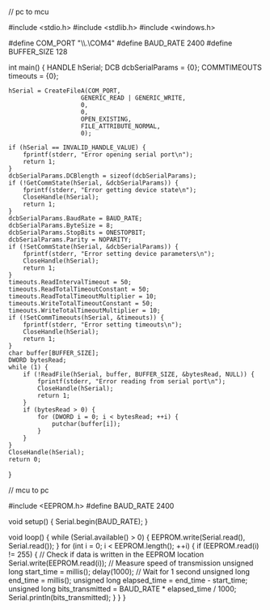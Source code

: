 // pc to mcu

#include <stdio.h>
#include <stdlib.h>
#include <windows.h>

#define COM_PORT "\\\\.\\COM4" 
#define BAUD_RATE 2400
#define BUFFER_SIZE 128

int main() {
    HANDLE hSerial;
    DCB dcbSerialParams = {0};
    COMMTIMEOUTS timeouts = {0};

    hSerial = CreateFileA(COM_PORT,
                        GENERIC_READ | GENERIC_WRITE,
                        0,
                        0,
                        OPEN_EXISTING,
                        FILE_ATTRIBUTE_NORMAL,
                        0);

    if (hSerial == INVALID_HANDLE_VALUE) {
        fprintf(stderr, "Error opening serial port\n");
        return 1;
    }
    dcbSerialParams.DCBlength = sizeof(dcbSerialParams);
    if (!GetCommState(hSerial, &dcbSerialParams)) {
        fprintf(stderr, "Error getting device state\n");
        CloseHandle(hSerial);
        return 1;
    }
    dcbSerialParams.BaudRate = BAUD_RATE;
    dcbSerialParams.ByteSize = 8;
    dcbSerialParams.StopBits = ONESTOPBIT;
    dcbSerialParams.Parity = NOPARITY;
    if (!SetCommState(hSerial, &dcbSerialParams)) {
        fprintf(stderr, "Error setting device parameters\n");
        CloseHandle(hSerial);
        return 1;
    }
    timeouts.ReadIntervalTimeout = 50;
    timeouts.ReadTotalTimeoutConstant = 50;
    timeouts.ReadTotalTimeoutMultiplier = 10;
    timeouts.WriteTotalTimeoutConstant = 50;
    timeouts.WriteTotalTimeoutMultiplier = 10;
    if (!SetCommTimeouts(hSerial, &timeouts)) {
        fprintf(stderr, "Error setting timeouts\n");
        CloseHandle(hSerial);
        return 1;
    }
    char buffer[BUFFER_SIZE];
    DWORD bytesRead;
    while (1) {
        if (!ReadFile(hSerial, buffer, BUFFER_SIZE, &bytesRead, NULL)) {
            fprintf(stderr, "Error reading from serial port\n");
            CloseHandle(hSerial);
            return 1;
        }
        if (bytesRead > 0) {
            for (DWORD i = 0; i < bytesRead; ++i) {
                putchar(buffer[i]);
            }
        }
    }
    CloseHandle(hSerial);
    return 0;
}


// mcu to pc


#include <EEPROM.h>
#define BAUD_RATE 2400

void setup() {
  Serial.begin(BAUD_RATE);
}

void loop() {
  while (Serial.available() > 0) {
    EEPROM.write(Serial.read(), Serial.read());
  }
  for (int i = 0; i < EEPROM.length(); ++i) {
    if (EEPROM.read(i) != 255) { // Check if data is written in the EEPROM location
      Serial.write(EEPROM.read(i));
      // Measure speed of transmission
      unsigned long start_time = millis();
      delay(1000); // Wait for 1 second
      unsigned long end_time = millis();
      unsigned long elapsed_time = end_time - start_time;
      unsigned long bits_transmitted = BAUD_RATE * elapsed_time / 1000;
      Serial.println(bits_transmitted);
    }
  }
}

